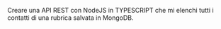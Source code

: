 Creare una API REST con NodeJS in TYPESCRIPT che mi elenchi tutti i contatti di una rubrica salvata in MongoDB.